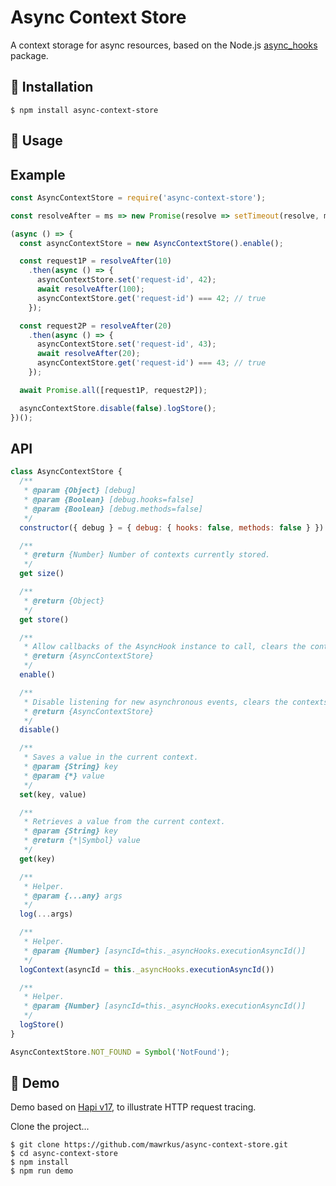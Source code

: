 # Async Context Store

A context storage for async resources, based on the Node.js [async_hooks](https://nodejs.org/api/async_hooks.html) package.

## 🔗 Installation

```shell
$ npm install async-context-store
```

## 🔗 Usage

## Example

```javascript
const AsyncContextStore = require('async-context-store');

const resolveAfter = ms => new Promise(resolve => setTimeout(resolve, ms));

(async () => {
  const asyncContextStore = new AsyncContextStore().enable();

  const request1P = resolveAfter(10)
    .then(async () => {
      asyncContextStore.set('request-id', 42);
      await resolveAfter(100);
      asyncContextStore.get('request-id') === 42; // true
    });

  const request2P = resolveAfter(20)
    .then(async () => {
      asyncContextStore.set('request-id', 43);
      await resolveAfter(20);
      asyncContextStore.get('request-id') === 43; // true
    });

  await Promise.all([request1P, request2P]);

  asyncContextStore.disable(false).logStore();
})();
```

## API

```javascript
class AsyncContextStore {
  /**
   * @param {Object} [debug]
   * @param {Boolean} [debug.hooks=false]
   * @param {Boolean} [debug.methods=false]
   */
  constructor({ debug } = { debug: { hooks: false, methods: false } })

  /**
   * @return {Number} Number of contexts currently stored.
   */
  get size()

  /**
   * @return {Object}
   */
  get store()

  /**
   * Allow callbacks of the AsyncHook instance to call, clears the contexts store.
   * @return {AsyncContextStore}
   */
  enable()

  /**
   * Disable listening for new asynchronous events, clears the contexts store.
   * @return {AsyncContextStore}
   */
  disable()

  /**
   * Saves a value in the current context.
   * @param {String} key
   * @param {*} value
   */
  set(key, value)

  /**
   * Retrieves a value from the current context.
   * @param {String} key
   * @return {*|Symbol} value
   */
  get(key)

  /**
   * Helper.
   * @param {...any} args
   */
  log(...args)

  /**
   * Helper.
   * @param {Number} [asyncId=this._asyncHooks.executionAsyncId()]
   */
  logContext(asyncId = this._asyncHooks.executionAsyncId())

  /**
   * Helper.
   * @param {Number} [asyncId=this._asyncHooks.executionAsyncId()]
   */
  logStore()
}

AsyncContextStore.NOT_FOUND = Symbol('NotFound');
```

## 🔗 Demo

Demo based on [Hapi v17](https://hapijs.com/api/17.7.0), to illustrate HTTP request tracing.

Clone the project...

```shell
$ git clone https://github.com/mawrkus/async-context-store.git
$ cd async-context-store
$ npm install
$ npm run demo
```
